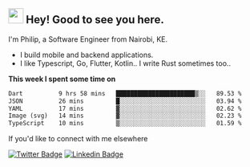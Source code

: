 <h2><img src="https://slackmojis.com/emojis/3643-cool-doge/download" width="30"/> Hey! Good to see you here.</h2>

<p>I'm Philip, a Software Engineer from Nairobi, KE. 

- I build mobile and backend applications.
- I like Typescript, Go, Flutter, Kotlin.. I write Rust sometimes too..</p>

**This week I spent some time on**
<!--START_SECTION:waka-->

```txt
Dart          9 hrs 58 mins   ██████████████████████▒░░   89.53 %
JSON          26 mins         █░░░░░░░░░░░░░░░░░░░░░░░░   03.94 %
YAML          17 mins         ▓░░░░░░░░░░░░░░░░░░░░░░░░   02.62 %
Image (svg)   14 mins         ▓░░░░░░░░░░░░░░░░░░░░░░░░   02.23 %
TypeScript    10 mins         ▒░░░░░░░░░░░░░░░░░░░░░░░░   01.59 %
```

<!--END_SECTION:waka-->

If you'd like to connect with me elsewhere

[![Twitter Badge](https://img.shields.io/badge/-Twitter-1ca0f1?style=flat-square&labelColor=1ca0f1&logo=twitter&logoColor=white&link=https://twitter.com/_diogorodrigues)](https://twitter.com/kimathiphil)  [![Linkedin Badge](https://img.shields.io/badge/-LinkedIn-blue?style=flat-square&logo=Linkedin&logoColor=white&link=https://www.linkedin.com/in/philip-kimathi-2604a9114/)](https://www.linkedin.com/in/philip-kimathi-2604a9114/)
